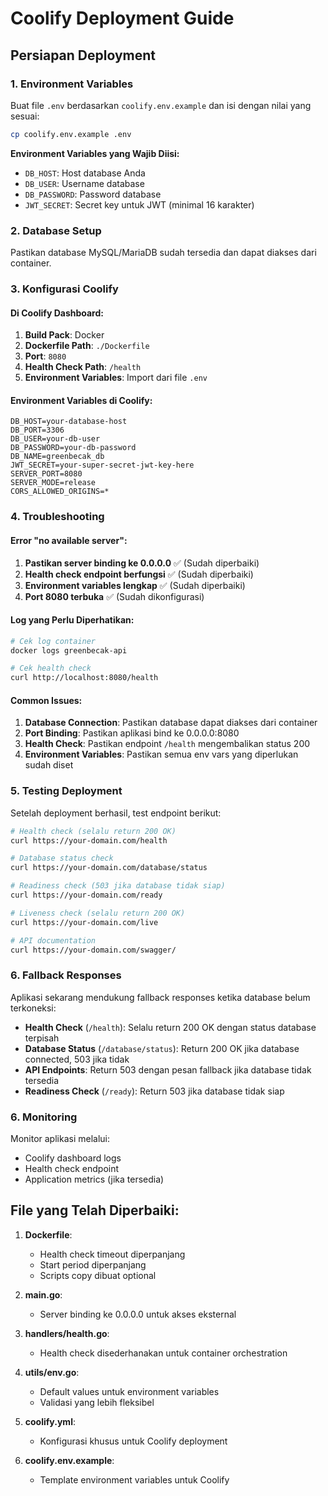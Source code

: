 # Coolify Deployment Guide

## Persiapan Deployment

### 1. Environment Variables
Buat file `.env` berdasarkan `coolify.env.example` dan isi dengan nilai yang sesuai:

```bash
cp coolify.env.example .env
```

**Environment Variables yang Wajib Diisi:**
- `DB_HOST`: Host database Anda
- `DB_USER`: Username database
- `DB_PASSWORD`: Password database
- `JWT_SECRET`: Secret key untuk JWT (minimal 16 karakter)

### 2. Database Setup
Pastikan database MySQL/MariaDB sudah tersedia dan dapat diakses dari container.

### 3. Konfigurasi Coolify

#### Di Coolify Dashboard:
1. **Build Pack**: Docker
2. **Dockerfile Path**: `./Dockerfile`
3. **Port**: `8080`
4. **Health Check Path**: `/health`
5. **Environment Variables**: Import dari file `.env`

#### Environment Variables di Coolify:
```
DB_HOST=your-database-host
DB_PORT=3306
DB_USER=your-db-user
DB_PASSWORD=your-db-password
DB_NAME=greenbecak_db
JWT_SECRET=your-super-secret-jwt-key-here
SERVER_PORT=8080
SERVER_MODE=release
CORS_ALLOWED_ORIGINS=*
```

### 4. Troubleshooting

#### Error "no available server":
1. **Pastikan server binding ke 0.0.0.0** ✅ (Sudah diperbaiki)
2. **Health check endpoint berfungsi** ✅ (Sudah diperbaiki)
3. **Environment variables lengkap** ✅ (Sudah diperbaiki)
4. **Port 8080 terbuka** ✅ (Sudah dikonfigurasi)

#### Log yang Perlu Diperhatikan:
```bash
# Cek log container
docker logs greenbecak-api

# Cek health check
curl http://localhost:8080/health
```

#### Common Issues:
1. **Database Connection**: Pastikan database dapat diakses dari container
2. **Port Binding**: Pastikan aplikasi bind ke 0.0.0.0:8080
3. **Health Check**: Pastikan endpoint `/health` mengembalikan status 200
4. **Environment Variables**: Pastikan semua env vars yang diperlukan sudah diset

### 5. Testing Deployment

Setelah deployment berhasil, test endpoint berikut:

```bash
# Health check (selalu return 200 OK)
curl https://your-domain.com/health

# Database status check
curl https://your-domain.com/database/status

# Readiness check (503 jika database tidak siap)
curl https://your-domain.com/ready

# Liveness check (selalu return 200 OK)
curl https://your-domain.com/live

# API documentation
curl https://your-domain.com/swagger/
```

### 6. Fallback Responses

Aplikasi sekarang mendukung fallback responses ketika database belum terkoneksi:

- **Health Check** (`/health`): Selalu return 200 OK dengan status database terpisah
- **Database Status** (`/database/status`): Return 200 OK jika database connected, 503 jika tidak
- **API Endpoints**: Return 503 dengan pesan fallback jika database tidak tersedia
- **Readiness Check** (`/ready`): Return 503 jika database tidak siap

### 6. Monitoring

Monitor aplikasi melalui:
- Coolify dashboard logs
- Health check endpoint
- Application metrics (jika tersedia)

## File yang Telah Diperbaiki:

1. **Dockerfile**: 
   - Health check timeout diperpanjang
   - Start period diperpanjang
   - Scripts copy dibuat optional

2. **main.go**:
   - Server binding ke 0.0.0.0 untuk akses eksternal

3. **handlers/health.go**:
   - Health check disederhanakan untuk container orchestration

4. **utils/env.go**:
   - Default values untuk environment variables
   - Validasi yang lebih fleksibel

5. **coolify.yml**:
   - Konfigurasi khusus untuk Coolify deployment

6. **coolify.env.example**:
   - Template environment variables untuk Coolify
